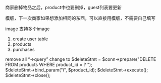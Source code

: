商家删掉物品之后，product中也要删掉，guest列表要更新

模版，下一次商家如果想添加相同的东西，可以直接用模版，不需要自己填写

image 支持多个image



1. create user table
2. products
3. purchases



 remove all “->query”
 change to 
         $deleteStmt = $conn->prepare("DELETE FROM products WHERE product_id = ? ");       
        $deleteStmt->bind_param("i", $product_id);
        $deleteStmt->execute();
        $deleteStmt->close();